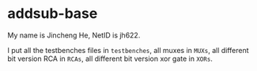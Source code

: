 # addsub-base

My name is Jincheng He, NetID is jh622. 

I put all the testbenches files in `testbenches`, all muxes in `MUXs`, all different bit version RCA in `RCAs`, 
all different bit version xor gate in `XORs`. 

